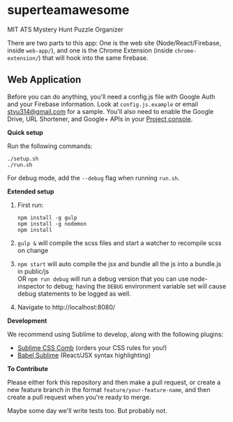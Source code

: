 # superteamawesome
MIT ATS Mystery Hunt Puzzle Organizer

There are two parts to this app: One is the web site (Node/React/Firebase, inside `web-app/`), and one is the Chrome Extension (inside `chrome-extension/`) that will hook into the same firebase.

## Web Application

Before you can do anything, you'll need a config.js file with Google Auth and your Firebase information. Look at `config.js.example` or email styu314@gmail.com for a sample. You'll also need to enable the Google Drive, URL Shortener, and Google+ APIs in your [Project console](https://console.developers.google.com/project).

**Quick setup**

Run the following commands:

```
./setup.sh
./run.sh
```

For debug mode, add the `--debug` flag when running `run.sh`.

**Extended setup**

1. First run:
   ```
   npm install -g gulp
   npm install -g nodemon
   npm install
   ```

2. `gulp &` will compile the scss files and start a watcher to recompile scss on change
3. `npm start` will auto compile the jsx and bundle all the js into a bundle.js in public/js  
OR `npm run debug` will run a debug version that you can use node-inspector to debug; having the `DEBUG` environment variable set will cause debug statements to be logged as well.
4. Navigate to http://localhost:8080/

**Development**

We recommend using Sublime to develop, along with the following plugins:
- [Sublime CSS Comb](https://github.com/csscomb/sublime-csscomb) (orders your CSS rules for you!)
- [Babel Sublime](https://github.com/babel/babel-sublime) (React/JSX syntax highlighting)

**To Contribute**

Please either fork this repository and then make a pull request, or create a new feature branch in the format `feature/your-feature-name`, and then create a pull request when you're ready to merge.

Maybe some day we'll write tests too. But probably not.
